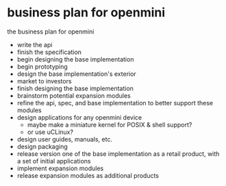 # business plan for openmini

the business plan for openmini

- write the api
- finish the specification
- begin designing the base implementation
- begin prototyping
- design the base implementation's exterior
- market to investors
- finish designing the base implementation
- brainstorm potential expansion modules
- refine the api, spec, and base implementation to better support these modules
- design applications for any openmini device
	- maybe make a miniature kernel for POSIX & shell support?
	- or use uCLinux?
- design user guides, manuals, etc.
- design packaging
- release version one of the base implementation as a retail product, with a set of initial applications
- implement expansion modules
- release expansion modules as additional products